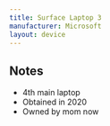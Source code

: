 ```yaml
---
title: Surface Laptop 3
manufacturer: Microsoft
layout: device
---
```


## Notes

-   4th main laptop
-   Obtained in 2020
-   Owned by mom now
